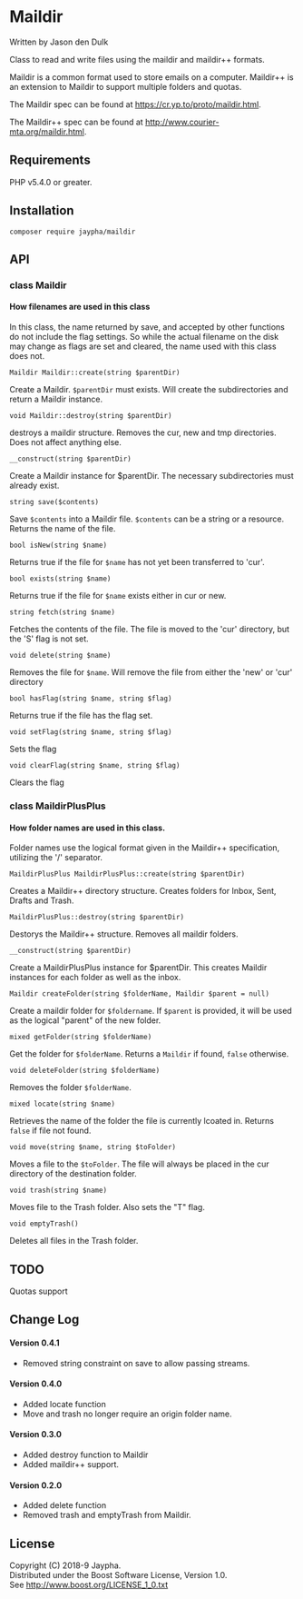 # Maildir

Written by Jason den Dulk

Class to read and write files using the maildir and maildir++ formats.

Maildir is a common format used to store emails on a computer. Maildir++ is an
extension to Maildir to support multiple folders and quotas.

The Maildir spec can be found at https://cr.yp.to/proto/maildir.html.

The Maildir++ spec can be found at  http://www.courier-mta.org/maildir.html.

## Requirements

PHP v5.4.0 or greater.

## Installation

```
composer require jaypha/maildir
```

## API

### class Maildir

#### How filenames are used in this class

In this class, the name returned by save, and accepted by other functions
do not include the flag settings. So while the actual filename on the disk may
change as flags are set and cleared, the name used with this class does not.

`Maildir Maildir::create(string $parentDir)`

Create a Maildir. `$parentDir` must exists. Will create the subdirectories and
return a Maildir instance.

`void Maildir::destroy(string $parentDir)`

destroys a maildir structure. Removes the cur, new and tmp directories. Does not
affect anything else.

`__construct(string $parentDir)`

Create a Maildir instance for $parentDir. The necessary subdirectories must
already exist.

`string save($contents)`

Save `$contents` into a Maildir file. `$contents` can be a string or a resource. Returns the name of the file.

`bool isNew(string $name)`

Returns true if the file for `$name` has not yet been transferred to 'cur'.

`bool exists(string $name)`

Returns true if the file for `$name` exists either in cur or new.

`string fetch(string $name)`

Fetches the contents of the file. The file is moved to the 'cur' directory, but
the 'S' flag is not set.

`void delete(string $name)`

Removes the file for `$name`. Will remove the file from either the 'new' or 'cur'
directory

`bool hasFlag(string $name, string $flag)`

Returns true if the file has the flag set.

`void setFlag(string $name, string $flag)`

Sets the flag

`void clearFlag(string $name, string $flag)`

Clears the flag

### class MaildirPlusPlus

#### How folder names are used in this class.

Folder names use the logical format given in the Maildir++ specification,
utilizing the '/' separator.

`MaildirPlusPlus MaildirPlusPlus::create(string $parentDir)`

Creates a Maildir++ directory structure. Creates folders for Inbox, Sent, Drafts
and Trash.

`MaildirPlusPlus::destroy(string $parentDir)`

Destorys the Maildir++ structure. Removes all maildir folders.

`__construct(string $parentDir)`

Create a MaildirPlusPlus instance for $parentDir. This creates Maildir instances
for each folder as well as the inbox.

`Maildir createFolder(string $folderName, Maildir $parent = null)`

Create a maildir folder for `$foldername`. If `$parent` is provided, it will be used
as the logical "parent" of the new folder.

`mixed getFolder(string $folderName)`

Get the folder for `$folderName`. Returns a `Maildir` if found, `false` otherwise.

`void deleteFolder(string $folderName)`

Removes the folder `$folderName`.

`mixed locate(string $name)`

Retrieves the name of the folder the file is currently lcoated in. Returns `false`
if file not found.

`void move(string $name, string $toFolder)`

Moves a file to the `$toFolder`. The file will always be placed
in the cur directory of the destination folder.

`void trash(string $name)`

Moves file to the Trash folder. Also sets the "T" flag.

`void emptyTrash()`

Deletes all files in the Trash folder.

## TODO

Quotas support

## Change Log

#### Version 0.4.1

- Removed string constraint on save to allow passing streams.

#### Version 0.4.0

- Added locate function
- Move and trash no longer require an origin folder name.

#### Version 0.3.0

- Added destroy function to Maildir
- Added maildir++ support.

#### Version 0.2.0

- Added delete function
- Removed trash and emptyTrash from Maildir.

## License

Copyright (C) 2018-9 Jaypha.  
Distributed under the Boost Software License, Version 1.0.  
See http://www.boost.org/LICENSE_1_0.txt

